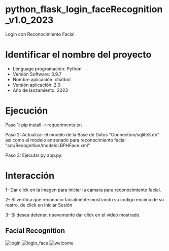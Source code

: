 # python_flask_login_faceRecognition_v1.0_2023

Login con Reconocimiento Facial

# Identificar el nombre del proyecto


* Lenguage programación: Python
* Versión Software: 3.9.7
* Nombre aplicación: chatbot
* Versión aplicación: 2.0
* Año de lanzamiento: 2023


# Ejecución

Paso 1: pip install -r requeriments.txt

Paso 2: Actualizar el modelo de la Base de Datos "Connection/sqlite3.db" asi como el modelo entrenado para reconocimiento facial "src/Recognition/modeloLBPHFace.xml"

Paso 3: Ejecutar py app.py.

# Interacción

1- Dar click en la imagen para iniciar la camara para reconocimiento facial.

2- Si verifica que reconocio facialmente mostrando su codigo encima de su rostro, de click en Iniciar Sesión

3- Si desea detener, nuevamente dar click en el video mostrado.

## Facial Recognition
![login](https://github.com/BryanDaniellAR/python_flask_login_faceRecognition_v1.0_2023/assets/97413969/e9b3ffb5-966c-4e0f-98ac-d3cdb47794e6)
![login_face](https://github.com/BryanDaniellAR/python_flask_login_faceRecognition_v1.0_2023/assets/97413969/b09adfb3-8b9d-4160-ba02-d08197e619fe)
![welcome](https://github.com/BryanDaniellAR/python_flask_login_faceRecognition_v1.0_2023/assets/97413969/3ba0923e-5aae-4f4b-9736-bf8082a27deb)
